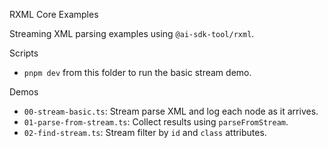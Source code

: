 RXML Core Examples

Streaming XML parsing examples using `@ai-sdk-tool/rxml`.

Scripts

- `pnpm dev` from this folder to run the basic stream demo.

Demos

- `00-stream-basic.ts`: Stream parse XML and log each node as it arrives.
- `01-parse-from-stream.ts`: Collect results using `parseFromStream`.
- `02-find-stream.ts`: Stream filter by `id` and `class` attributes.
